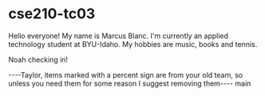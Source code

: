 # cse210-tc03


Hello everyone!
My name is Marcus Blanc.
I'm currently an applied technology student at BYU-Idaho.
My hobbies are music, books and tennis.



Noah checking in!

----Taylor, items marked with a percent sign are from your old team, so unless you need them for some reason I suggest removing them----
 main
